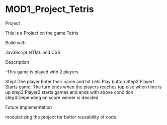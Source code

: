 # MOD1_Project_Tetris

Project

This is a Project on the game Tetris

Build with 

JavaScript,HTML and CSS

Description

-This game is played with 2 players

Step1:The player Enter their name and hit Lets Play button
Step2:Player1 Starts game, The turn ends when the players reaches top else when time is up
step3:Player2 starts games and ends with above condition 
step4:Depending on score winner is decided 

Future Implementation

modularizing the project for better reusability of code. 